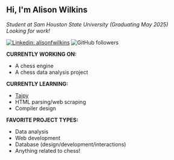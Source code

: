 ## Hi, I'm Alison Wilkins

*Student at Sam Houston State University (Graduating May 2025)*  
*Looking for work!*

[![Linkedin: alisonfwilkins](https://img.shields.io/badge/-alisonfwilkins-blue?style=flat-square&logo=Linkedin&logoColor=white&link=https://www.linkedin.com/in/alisonfwilkins)](https://www.linkedin.com/in/alisonfwilkins/)
![GitHub followers](https://img.shields.io/github/followers/wowitsalison?label=Follow&style=social)

**CURRENTLY WORKING ON:**
- A chess engine
- A chess data analysis project

**CURRENTLY LEARNING:**
- [Taipy](https://taipy.io)
- HTML parsing/web scraping
- Compiler design

**FAVORITE PROJECT TYPES:**
- Data analysis
- Web development
- Database (design/development/interactions)
- Anything related to chess!
